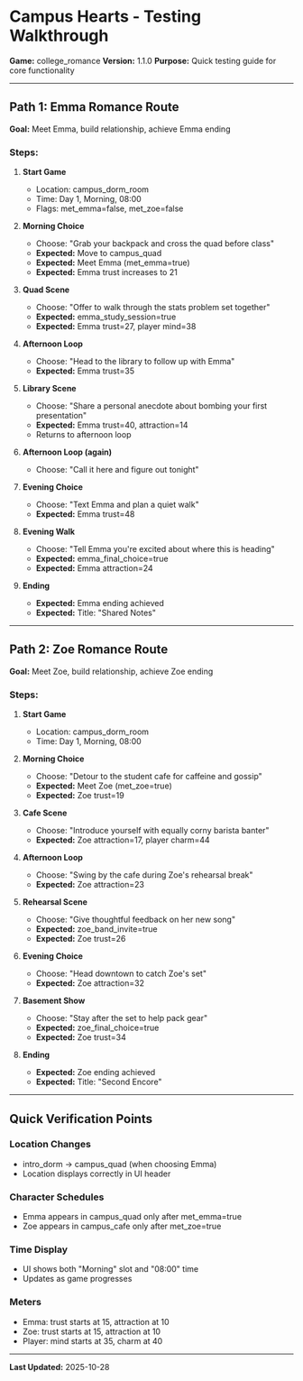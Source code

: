 # Campus Hearts - Testing Walkthrough

**Game:** college_romance
**Version:** 1.1.0
**Purpose:** Quick testing guide for core functionality

---

## Path 1: Emma Romance Route

**Goal:** Meet Emma, build relationship, achieve Emma ending

### Steps:

1. **Start Game**
   - Location: campus_dorm_room
   - Time: Day 1, Morning, 08:00
   - Flags: met_emma=false, met_zoe=false

2. **Morning Choice**
   - Choose: "Grab your backpack and cross the quad before class"
   - **Expected:** Move to campus_quad
   - **Expected:** Meet Emma (met_emma=true)
   - **Expected:** Emma trust increases to 21

3. **Quad Scene**
   - Choose: "Offer to walk through the stats problem set together"
   - **Expected:** emma_study_session=true
   - **Expected:** Emma trust=27, player mind=38

4. **Afternoon Loop**
   - Choose: "Head to the library to follow up with Emma"
   - **Expected:** Emma trust=35

5. **Library Scene**
   - Choose: "Share a personal anecdote about bombing your first presentation"
   - **Expected:** Emma trust=40, attraction=14
   - Returns to afternoon loop

6. **Afternoon Loop (again)**
   - Choose: "Call it here and figure out tonight"

7. **Evening Choice**
   - Choose: "Text Emma and plan a quiet walk"
   - **Expected:** Emma trust=48

8. **Evening Walk**
   - Choose: "Tell Emma you're excited about where this is heading"
   - **Expected:** emma_final_choice=true
   - **Expected:** Emma attraction=24

9. **Ending**
   - **Expected:** Emma ending achieved
   - **Expected:** Title: "Shared Notes"

---

## Path 2: Zoe Romance Route

**Goal:** Meet Zoe, build relationship, achieve Zoe ending

### Steps:

1. **Start Game**
   - Location: campus_dorm_room
   - Time: Day 1, Morning, 08:00

2. **Morning Choice**
   - Choose: "Detour to the student cafe for caffeine and gossip"
   - **Expected:** Meet Zoe (met_zoe=true)
   - **Expected:** Zoe trust=19

3. **Cafe Scene**
   - Choose: "Introduce yourself with equally corny barista banter"
   - **Expected:** Zoe attraction=17, player charm=44

4. **Afternoon Loop**
   - Choose: "Swing by the cafe during Zoe's rehearsal break"
   - **Expected:** Zoe attraction=23

5. **Rehearsal Scene**
   - Choose: "Give thoughtful feedback on her new song"
   - **Expected:** zoe_band_invite=true
   - **Expected:** Zoe trust=26

6. **Evening Choice**
   - Choose: "Head downtown to catch Zoe's set"
   - **Expected:** Zoe attraction=32

7. **Basement Show**
   - Choose: "Stay after the set to help pack gear"
   - **Expected:** zoe_final_choice=true
   - **Expected:** Zoe trust=34

8. **Ending**
   - **Expected:** Zoe ending achieved
   - **Expected:** Title: "Second Encore"

---

## Quick Verification Points

### Location Changes
- intro_dorm → campus_quad (when choosing Emma)
- Location displays correctly in UI header

### Character Schedules
- Emma appears in campus_quad only after met_emma=true
- Zoe appears in campus_cafe only after met_zoe=true

### Time Display
- UI shows both "Morning" slot and "08:00" time
- Updates as game progresses

### Meters
- Emma: trust starts at 15, attraction at 10
- Zoe: trust starts at 15, attraction at 10
- Player: mind starts at 35, charm at 40

---

**Last Updated:** 2025-10-28
